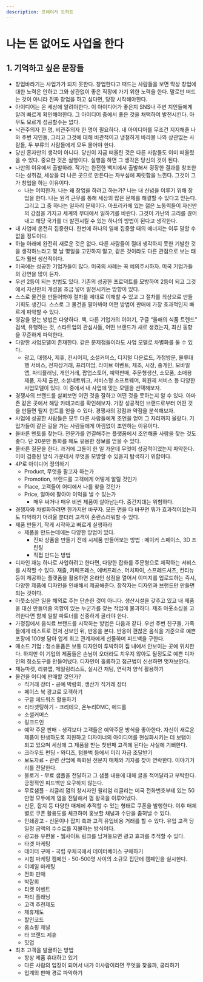 ```yaml
---
description: 프레이저 도허트
---
```


# 나는 돈 없어도 사업을 한다

## 1. 기억하고 싶은 문장들&#x20;

* 창업바라기는 사업가가 되지 못한다. 창업한다고 떠드는 사람들을 보면 막상 창업에 대한 노력은 안하고 그와 상관없이 좋은 직장에 가기 위한 노력을 한다. 말로만 떠드는 것이 아니라 진짜 창업을 하고 싶다면, 당장 시작해야한다.
* 아이디어는 온 세상에 알려야한다. 이 아이디어가 좋은지 SNS나 주변 지인들에게 알려 빠르게 확인해야한다. 그 아이디어 중에서 좋은 것을 채택하여 발전시킨다. 아무도 모르게 성공할수는 없다.
* 낙관주의자 한 명, 비관주의자 한 명이 필요하다. 내 아이디어를 무조건 지지해줄 나와 주변 지인들, 그리고 그것에 대해 비관적이고 냉철하게 바라볼 나와 상관없는 사람들, 두 부류의 사람들에게 모두 물어야 한다.
* 당신 혼자만의 생각이 아니다. 당신이 지금 떠올린 것은 다른 사람들도 이미 떠올렸을 수 있다. 중요한 것은 실행이다. 실행을 하면 그 생각은 당신의 것이 된다.
* 나만의 이유에서 출발하라. 작가는 완전한 백지에서 출발해서 굉장한 결과를 창조한다는 성취감, 세상을 더 나은 곳으로 만든다는 자부심에 짜릿함을 느낀다. 그것이 그가 창업을 하는 이유이다.
  * 나는 어떠한가. 나는 왜 창업을 하려고 하는가? 나는 내 신념을 이루기 위해 창업을 한다. 나는 원격 근무를 통해 세상의 많은 문제를 해결할 수 있다고 믿는다. 그리고 그 중 하나는 일자리 문제이다. 아프리카에 있는 젊은 노동력들이 자신만의 강점을 가지고 세계의 무대에서 일하기를 바란다. 그것이 가난의 고리를 끊어내고 해당 국가를 더 발전시킬 수 있는 하나의 방법이 된다고 생각한다.
* 내 사업에 온전히 집중한다. 한번에 하나의 일에 집중할 때의 에너지는 이루 말할 수 없을 정도이다.
* 하늘 아래에 완전히 새로운 것은 없다. 다른 사람들이 절대 생각하지 못한 기발한 것을 생각하느라고 몇 날 몇일을 고민하지 말고, 같은 것이라도 다른 관점으로 보는 태도가 훨씬 생산적이다.
* 미국에는 성공한 기업가들이 많다. 미국의 사례는 꼭 예의주시하자. 미국 기업가들의 강연을 많이 듣자.
* 우선 2등이 되는 방법도 있다. 기존의 성공한 프로덕트를 모방하여 2등이 되고 그것에서 자신만의 개성을 조금 넣어 발전시키는 방향이 있다.
* 스스로 물건을 만들어봐야 절차를 제대로 이해할 수 있고 그 절차를 최상으로 만들 기회도 생긴다. 스스로 그 물건을 팔아봐야 어떤 방법이 판매에 가장 효과적인지 빠르게 파악할 수 있다.
* 영감을 얻는 방법은 다양하다. 책, 다른 기업가의 이야기, 구글 “올해의 식품 트렌드” 검색, 유행하는 것, 스타트업의 관심사들, 어떤 브랜드가 새로 생겼는지, 최신 동향을 꾸준하게 파악한다.
* 다양한 사업모델이 존재한다. 같은 문제점들이라도 사업 모델로 차별화를 둘 수 있다.
  * 광고, 대행사, 제휴, 컨시어지, 소셜커머스, 디지털 다운로드, 가정방문, 물류대행 서비스, 전자상거래, 프리미엄, 라이브 이벤트, 제조, 시장, 중개인, 모바일 앱, 파티플래닝, 개인거래, 팝업스토어, 예약판매, 주문형생산, 소모품, 소매용 제품, 자체 출판, 소셜네트워크, 서비스형 소프트웨어, 회원제 서비스 등 다양한 사업모델이 있다. 이 중에서 내 사업에 맞는 모델을 선택해보자.
* 경쟁사의 브랜드를 살펴보면 어떤 것을 잘하고 어떤 것을 못하는지 알 수 있다. 아마존 같은 곳에서 해당 카테고리를 확인해보자. 가장 성공적인 브랜드로부터 어떤 것을 만들면 될지 힌트를 얻을 수 있다. 경쟁사의 강점과 약점을 분석해보자.
* 사업에 성공한 사람들은 모두 다른 사람들에게 조언을 얻어 그 자리까지 올랐다. 기업가들이 같은 길을 가는 사람들에게 아낌없이 조언하는 이유이다.
* 올바른 멘토를 찾는다. 전문가를 연결해주는 플랫폼에서 조언해줄 사람을 찾는 것도 좋다. 단 20분만 통화를 해도 유용한 정보를 얻을 수 있다.
* 올바른 질문을 한다. 과거에 그들이 한 일 가운데 무엇이 성공적이었는지 파악한다. 이미 검증된 방식 가운데서 무엇을 모방할 수 있을지 탐색하기 위함이다.
* 4P로 아이디어 정의하기
  * Product, 무엇을 팔고자 하는가
  * Promotion, 브랜드를 고객에게 어떻게 알릴 것인가
  * Place, 고객들이 어디에서 나를 찾을 것인가
  * Price, 얼마에 팔아야 이익을 낼 수 있는가
    * 매우 싸거나 매우 비싼 제품이 살아남는다. 중간지대는 위험하다.
* 경쟁자와 차별화하려면 한가지만 바꾸자. 모든 면을 다 바꾸면 뭐가 효과적이었는지도 파악하기 어려울 뿐더러 고객이 혼란스러워할 수 있다.
* 제품 만들기, 작게 시작하고 빠르게 실행하라
  * 제품을 만드는데에는 다양한 방법이 있다.
    * 진짜 상품을 만들기 전에 시제품 만들어보는 방법 : 메이커 스페이스, 3D 프린팅
    * 직접 만드는 방법
* 디자인 재능 하나로 사업하려고 한다면, 다양한 잡화를 주문형으로 제작하는 서비스를 시작할 수 있다. 재즐, 카페프레스, 에버프레스, 머치파이, 스프레드셔츠, 컨티뉴 등이 제공하는 플랫폼을 활용하면 온라인 상점을 열어서 이미지를 업로드하는 즉시, 다양한 제품에 디자인을 인쇄해서 제공해준다. 창작자는 디자인과 브랜드만 만들면 되는 것이다.
* 아웃소싱은 일을 해외로 주는 단순한 것이 아니다. 생산시설을 갖추고 있고 내 제품을 대신 만들어줄 의향이 있는 누군가를 찾는 작업에 불과하다. 제조 아웃소싱을 고려한다면 함께 일할 파트너를 신중하게 골라야 한다.
* 가정집에서 음식료 브랜드를 시작하는 방법은 다음과 같다. 우선 주변 친구들, 가족들에게 테스트로 먼저 선보인 뒤, 반응을 본다. 반응이 괜찮은 음식을 기준으로 예쁜 포장에 100병 담아 업계 최고 관계자에게 선물하며 피드백을 구한다.
* 매소드 기업 : 청소용품은 보통 디자인이 투박하여 집 내에서 안보이는 곳에 위치한다. 하지만 이 기업의 제품들은 손님이 오더라도 치우지 않아도 될정도로 예쁜 디자인의 청소도구를 만들어냈다. 디자인이 훌륭하고 접근법이 신선하면 멋져보인다.
* 재능마켓, 리뷰앱, 메일링리스트, 실시간 채팅, 연락처 양식 활용하기
* 물건을 어디에 판매할 것인가?
  * 직거래 장터 - 공예 박람회, 생산가 직거래 장터
  * 페이스 북 광고로 모객하기
  * 구글 에드워즈 활용하기
  * 리타겟팅하기 - 크리테오, 온누리DMC, 에드롤
  * 소셜커머스
  * 링크드인
  * 예약 주문 판매 - 생각보다 고객들은 예약주문 방식을 좋아한다. 자신이 새로운 제품이 탄생하도록 지원하고 디자이너의 아이디어를 현실화시키는 데 보탬이 되고 있으며 세상에 그 제품을 받는 첫번째 고객에 된다는 사실에 기뻐한다.
  * 크라우드 펀딩 - 와디즈, 텀블벅 등에서 미리 자금 조달받기
  * 보도자료 - 관련 산업에 특화된 전문지 매체와 기자를 찾아 연락한다. 이야기거리를 전달한다.
  * 블로거 - 무료 샘플을 전달하고 그 샘플 내용에 대해 글을 적어달라고 부탁한다. 긍정적인 피드백만 요구하지 않는다.
  * 무료샘플 - 리글리 껌의 창시자인 윌리엄 리글리는 미국 전화번호부테 있는 50만명 모두에게 껌을 전달해서 껌 왕국을 이루어냈다.
  * 신문, 잡지 등 다양한 매체에 추적할 수 있는 형태로 쿠폰을 발행한다. 이후 매체별로 쿠폰 활용도를 체크하여 홍보할 채널과 수단을 좁혀낼 수 있다.
  * 인쇄광고 - 신문이나 잡지 측과 고객 유입비용 거래를 할 수 있다. 유입 고객 당 일정 금액의 수수료를 지불하는 방식이다.
  * 광고용 우편물 - 웹사이트 링크를 남겨놓으면 광고 효과를 추적할 수 있다.
  * 타겟 마케팅
  * 데이터 구매 - 국립 우체국에서 데이터베이스 구매하기
  * 시험 마케팅 캠페인 - 50-500명 사이의 소규모 집단에 캠페인을 실시한다.
  * 이메일 마케팅
  * 전화 판매
  * 박람회
  * 티켓 이벤트
  * 파티 플래닝
  * 고객 추천제도
  * 제휴제도
  * 할인코드
  * 홈쇼핑 채널
  * 타 브랜드 제휴
  * 밋업
* 최초 고객을 발굴하는 방법
  * 항상 제품 휴대하고 있기
  * 다른 사람의 입장이 되어서 내가 이사람이라면 무엇을 찾을까, 궁리하기
  * 업계의 판매 경로 파악하기

